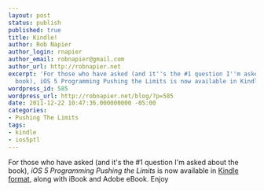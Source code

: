 ```yaml
---
layout: post
status: publish
published: true
title: Kindle!
author: Rob Napier
author_login: rnapier
author_email: robnapier@gmail.com
author_url: http://robnapier.net
excerpt: 'For those who have asked (and it''s the #1 question I''m asked about the
  book), iOS 5 Programming Pushing the Limits is now available in Kindle format.'
wordpress_id: 585
wordpress_url: http://robnapier.net/blog/?p=585
date: 2011-12-22 10:47:36.000000000 -05:00
categories:
- Pushing The Limits
tags:
- kindle
- ios5ptl
---
```

For those who have asked (and it's the #1 question I'm asked about the book), <em>iOS 5 Programming Pushing the Limits</em> is now available in <a href="http://www.amazon.com/Programming-Pushing-Limits-Extraordinary-ebook/dp/B006OP97QI/ref=sr_1_11?s=digital-text&ie=UTF8&qid=1324561899&sr=1-11">Kindle format</a>, along with iBook and Adobe eBook. Enjoy
